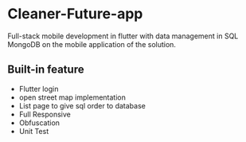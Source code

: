 # Cleaner-Future-app
Full-stack mobile development in flutter with data management in SQL MongoDB on the mobile application of the solution.
## Built-in feature
- Flutter login
- open street map implementation
- List page to give sql order to database
- Full Responsive
- Obfuscation
- Unit Test
